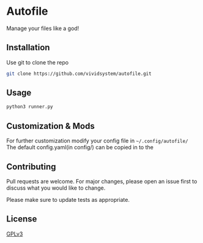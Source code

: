 # Autofile

Manage your files like a god!

## Installation

Use git to clone the repo

```zsh
git clone https://github.com/vividsystem/autofile.git
```

## Usage

```python
python3 runner.py
```

## Customization & Mods
For further customization modify your config file in `~/.config/autofile/`
The default config.yaml(in config/) can be copied in to the

## Contributing
Pull requests are welcome. For major changes, please open an issue first to discuss what you would like to change.

Please make sure to update tests as appropriate.

## License
[GPLv3](https://choosealicense.com/licenses/gpl-3.0/)
